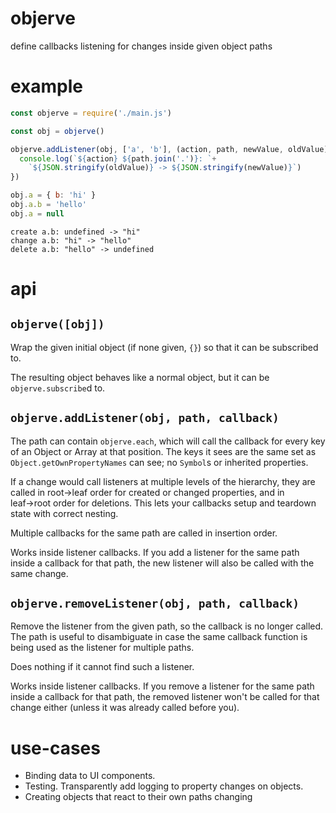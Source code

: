 # objerve

define callbacks listening for changes inside given object paths

# example

<!-- !test program node -->

<!-- !test in first example -->
```js
const objerve = require('./main.js')

const obj = objerve()

objerve.addListener(obj, ['a', 'b'], (action, path, newValue, oldValue) => {
  console.log(`${action} ${path.join('.')}: `+
    `${JSON.stringify(oldValue)} -> ${JSON.stringify(newValue)}`)
})

obj.a = { b: 'hi' }
obj.a.b = 'hello'
obj.a = null
```

<!-- !test out first example -->

```
create a.b: undefined -> "hi"
change a.b: "hi" -> "hello"
delete a.b: "hello" -> undefined
```

# api

## `objerve([obj])`

Wrap the given initial object (if none given, `{}`) so that it can be
subscribed to.

The resulting object behaves like a normal object, but it can be
`objerve.subscribe`d to.

## `objerve.addListener(obj, path, callback)`

The path can contain `objerve.each`, which will call the callback for every key
of an Object or Array at that position.  The keys it sees are the same set as
`Object.getOwnPropertyNames` can see; no `Symbol`s or inherited properties.

If a change would call listeners at multiple levels of the hierarchy, they are
called in root→leaf order for created or changed properties, and in leaf→root
order for deletions.  This lets your callbacks setup and teardown state with
correct nesting.

Multiple callbacks for the same path are called in insertion order.

Works inside listener callbacks.  If you add a listener for the same path
inside a callback for that path, the new listener will also be called with the
same change.

## `objerve.removeListener(obj, path, callback)`

Remove the listener from the given path, so the callback is no longer called.
The path is useful to disambiguate in case the same callback function is being
used as the listener for multiple paths.

Does nothing if it cannot find such a listener.

Works inside listener callbacks.  If you remove a listener for the same path
inside a callback for that path, the removed listener won't be called for that
change either (unless it was already called before you).

# use-cases

 - Binding data to UI components.
 - Testing.  Transparently add logging to property changes on objects.
 - Creating objects that react to their own paths changing
